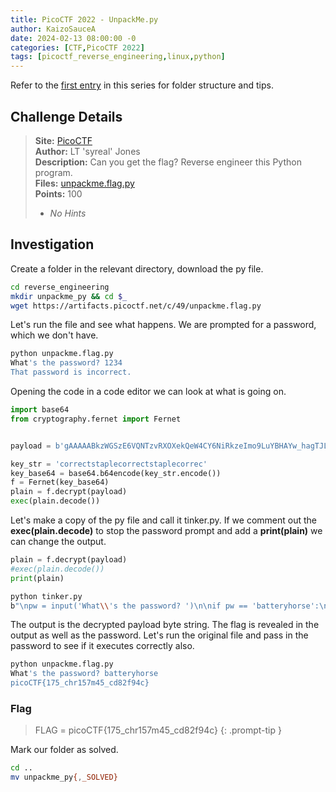 ```yaml
---
title: PicoCTF 2022 - UnpackMe.py
author: KaizoSauceA
date: 2024-02-13 08:00:00 -0
categories: [CTF,PicoCTF 2022]
tags: [picoctf_reverse_engineering,linux,python]
---
```


Refer to the [first entry](../picoctf2021-obedient_cat) in this series for folder structure and tips.

## Challenge Details

> **Site:** [PicoCTF](https://play.picoctf.org/)  
> **Author:** LT 'syreal' Jones  
> **Description:** Can you get the flag? Reverse engineer this Python program.   
> **Files:** [unpackme.flag.py](https://artifacts.picoctf.net/c/49/unpackme.flag.py)  
> **Points:** 100  
> * *No Hints*  

## Investigation

Create a folder in the relevant directory, download the py file.

```bash
cd reverse_engineering
mkdir unpackme_py && cd $_
wget https://artifacts.picoctf.net/c/49/unpackme.flag.py
```

Let's run the file and see what happens. We are prompted for a password, which we don't have.

```bash
python unpackme.flag.py 
What's the password? 1234
That password is incorrect.
```

Opening the code in a code editor we can look at what is going on.

```python
import base64
from cryptography.fernet import Fernet


payload = b'gAAAAABkzWGSzE6VQNTzvRXOXekQeW4CY6NiRkzeImo9LuYBHAYw_hagTJLJL0c-kmNsjY33IUbU2IWlqxA3Fpp9S7RxNkiwMDZgLmRlI9-lGAEW-_i72RSDvylNR3QkpJW2JxubjLUC5VwoVgH62wxDuYu1rRD5KadwTADdABqsx2MkY6fKNTMCYY09Se6yjtRBftfTJUL-LKz2bwgXNd6O-WpbfXEMvCv3gNQ7sW4pgUnb-gDVZvrLNrug_1YFaIe3yKr0Awo0HIN3XMdZYpSE1c9P4G0sMQ=='

key_str = 'correctstaplecorrectstaplecorrec'
key_base64 = base64.b64encode(key_str.encode())
f = Fernet(key_base64)
plain = f.decrypt(payload)
exec(plain.decode())
```

Let's make a copy of the py file and call it tinker.py. If we comment out the **exec(plain.decode)** to stop the password prompt and add a **print(plain)** we can change the output.

```python
plain = f.decrypt(payload)
#exec(plain.decode())
print(plain)
```

```bash
python tinker.py       
b"\npw = input('What\\'s the password? ')\n\nif pw == 'batteryhorse':\n  print('picoCTF{175_chr157m45_cd82f94c}')\nelse:\n  print('That password is incorrect.')\n\n"
```

The output is the decrypted payload byte string. The flag is revealed in the output as well as the password. Let's run the original file and pass in the password to see if it executes correctly also.

```bash
python unpackme.flag.py
What's the password? batteryhorse
picoCTF{175_chr157m45_cd82f94c}
```

### Flag

> FLAG = picoCTF{175_chr157m45_cd82f94c}
{: .prompt-tip }

Mark our folder as solved.

```bash
cd ..
mv unpackme_py{,_SOLVED}
```